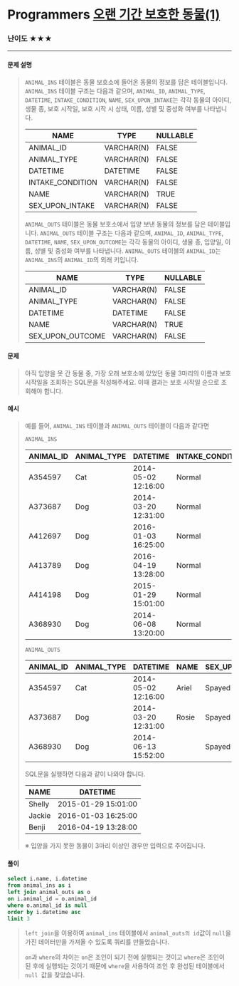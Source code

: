 # Programmers [오랜 기간 보호한 동물(1)](https://school.programmers.co.kr/learn/courses/30/lessons/5904)

### 난이도 ★★★

---

#### 문제 설명

> `ANIMAL_INS` 테이블은 동물 보호소에 들어온 동물의 정보를 담은 테이블입니다. `ANIMAL_INS` 테이블 구조는 다음과 같으며, `ANIMAL_ID`, `ANIMAL_TYPE`, `DATETIME`, `INTAKE_CONDITION`, `NAME`, `SEX_UPON_INTAKE`는 각각 동물의 아이디, 생물 종, 보호 시작일, 보호 시작 시 상태, 이름, 성별 및 중성화 여부를 나타냅니다.
>
> | NAME             | TYPE       | NULLABLE |
> | ---------------- | ---------- | -------- |
> | ANIMAL_ID        | VARCHAR(N) | FALSE    |
> | ANIMAL_TYPE      | VARCHAR(N) | FALSE    |
> | DATETIME         | DATETIME   | FALSE    |
> | INTAKE_CONDITION | VARCHAR(N) | FALSE    |
> | NAME             | VARCHAR(N) | TRUE     |
> | SEX_UPON_INTAKE  | VARCHAR(N) | FALSE    |
>
> `ANIMAL_OUTS` 테이블은 동물 보호소에서 입양 보낸 동물의 정보를 담은 테이블입니다. `ANIMAL_OUTS` 테이블 구조는 다음과 같으며, `ANIMAL_ID`, `ANIMAL_TYPE`, `DATETIME`, `NAME`, `SEX_UPON_OUTCOME`는 각각 동물의 아이디, 생물 종, 입양일, 이름, 성별 및 중성화 여부를 나타냅니다. `ANIMAL_OUTS` 테이블의 `ANIMAL_ID`는 `ANIMAL_INS`의 `ANIMAL_ID`의 외래 키입니다.
>
> | NAME             | TYPE       | NULLABLE |
> | ---------------- | ---------- | -------- |
> | ANIMAL_ID        | VARCHAR(N) | FALSE    |
> | ANIMAL_TYPE      | VARCHAR(N) | FALSE    |
> | DATETIME         | DATETIME   | FALSE    |
> | NAME             | VARCHAR(N) | TRUE     |
> | SEX_UPON_OUTCOME | VARCHAR(N) | FALSE    |
>
> 

#### 문제

>아직 입양을 못 간 동물 중, 가장 오래 보호소에 있었던 동물 3마리의 이름과 보호 시작일을 조회하는 SQL문을 작성해주세요. 이때 결과는 보호 시작일 순으로 조회해야 합니다.

#### 예시

> 예를 들어, `ANIMAL_INS` 테이블과 `ANIMAL_OUTS` 테이블이 다음과 같다면
>
> ```
> ANIMAL_INS
> ```
>
> | ANIMAL_ID | ANIMAL_TYPE | DATETIME            | INTAKE_CONDITION | NAME   | SEX_UPON_INTAKE |
> | --------- | ----------- | ------------------- | ---------------- | ------ | --------------- |
> | A354597   | Cat         | 2014-05-02 12:16:00 | Normal           | Ariel  | Spayed Female   |
> | A373687   | Dog         | 2014-03-20 12:31:00 | Normal           | Rosie  | Spayed Female   |
> | A412697   | Dog         | 2016-01-03 16:25:00 | Normal           | Jackie | Neutered Male   |
> | A413789   | Dog         | 2016-04-19 13:28:00 | Normal           | Benji  | Spayed Female   |
> | A414198   | Dog         | 2015-01-29 15:01:00 | Normal           | Shelly | Spayed Female   |
> | A368930   | Dog         | 2014-06-08 13:20:00 | Normal           |        | Spayed Female   |
>
> ```
> ANIMAL_OUTS
> ```
>
> | ANIMAL_ID | ANIMAL_TYPE | DATETIME            | NAME  | SEX_UPON_OUTCOME |
> | --------- | ----------- | ------------------- | ----- | ---------------- |
> | A354597   | Cat         | 2014-05-02 12:16:00 | Ariel | Spayed Female    |
> | A373687   | Dog         | 2014-03-20 12:31:00 | Rosie | Spayed Female    |
> | A368930   | Dog         | 2014-06-13 15:52:00 |       | Spayed Female    |
>
> SQL문을 실행하면 다음과 같이 나와야 합니다.
>
> | NAME   | DATETIME            |
> | ------ | ------------------- |
> | Shelly | 2015-01-29 15:01:00 |
> | Jackie | 2016-01-03 16:25:00 |
> | Benji  | 2016-04-19 13:28:00 |
>
> ※ 입양을 가지 못한 동물이 3마리 이상인 경우만 입력으로 주어집니다.

#### 풀이

```sql
select i.name, i.datetime 
from animal_ins as i
left join animal_outs as o
on i.animal_id = o.animal_id 
where o.animal_id is null
order by i.datetime asc
limit 3
```

> `left join`을 이용하여 `animal_ins` 테이블에서 `animal_outs의 id`값이 `null`을 가진 데이터만을 가져올 수 있도록 쿼리를 만들었습니다.
>
> `on`과 `where`의 차이는 `on`은 조인이 되기 전에 실행되는 것이고 `where`은 조인이 된 후에 실행되는 것이기 때문에 `where`을 사용하여 조인 후 완성된 테이블에서 `null `값을 찾았습니다.
